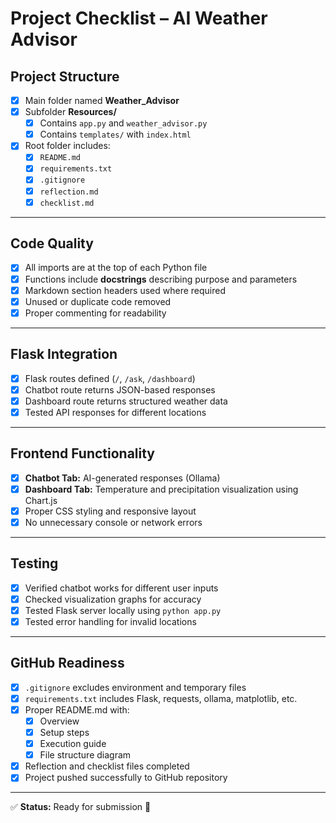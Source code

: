 # Project Checklist – AI Weather Advisor

## Project Structure
- [x] Main folder named **Weather_Advisor**
- [x] Subfolder **Resources/**
  - [x] Contains `app.py` and `weather_advisor.py`
  - [x] Contains `templates/` with `index.html`
- [x] Root folder includes:
  - [x] `README.md`
  - [x] `requirements.txt`
  - [x] `.gitignore`
  - [x] `reflection.md`
  - [x] `checklist.md`

---

## Code Quality
- [x] All imports are at the top of each Python file
- [x] Functions include **docstrings** describing purpose and parameters
- [x] Markdown section headers used where required
- [x] Unused or duplicate code removed
- [x] Proper commenting for readability

---

## Flask Integration
- [x] Flask routes defined (`/`, `/ask`, `/dashboard`)
- [x] Chatbot route returns JSON-based responses
- [x] Dashboard route returns structured weather data
- [x] Tested API responses for different locations

---

## Frontend Functionality
- [x] **Chatbot Tab:** AI-generated responses (Ollama)
- [x] **Dashboard Tab:** Temperature and precipitation visualization using Chart.js
- [x] Proper CSS styling and responsive layout
- [x] No unnecessary console or network errors

---

## Testing
- [x] Verified chatbot works for different user inputs
- [x] Checked visualization graphs for accuracy
- [x] Tested Flask server locally using `python app.py`
- [x] Tested error handling for invalid locations

---

## GitHub Readiness
- [x] `.gitignore` excludes environment and temporary files
- [x] `requirements.txt` includes Flask, requests, ollama, matplotlib, etc.
- [x] Proper README.md with:
  - [x] Overview
  - [x] Setup steps
  - [x] Execution guide
  - [x] File structure diagram
- [x] Reflection and checklist files completed
- [x] Project pushed successfully to GitHub repository

---

✅ **Status:** Ready for submission 🚀
